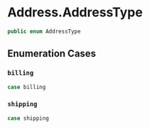 # Address.AddressType

``` swift
public enum AddressType
```

## Enumeration Cases

### `billing`

``` swift
case billing
```

### `shipping`

``` swift
case shipping
```
